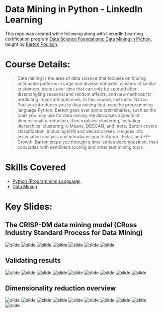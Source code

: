 # Data Mining in Python - LinkedIn Learning

This repo was created while following along with LinkedIn Learning certification program [Data Science Foundations: Data Mining in Python](https://www.linkedin.com/learning/data-science-foundations-data-mining-in-python/the-crisp-dm-data-mining-model?autoAdvance=true&autoSkip=true&autoplay=true&resume=false), taught by [Barton Poulson](https://www.linkedin.com/learning/instructors/barton-poulson).

# Course Details:
>Data mining is the area of data science that focuses on finding actionable patterns in large and diverse datasets: clusters of similar customers, trends over time that can only be spotted after disentangling seasonal and random effects, and new methods for predicting important outcomes. In this course, instructor Barton Poulson introduces you to data mining that uses the programming language Python. Barton goes over some preliminaries, such as the tools you may use for data mining. He discusses aspects of dimensionality reduction, then explains clustering, including hierarchical clustering, k-Means, DBSCAN, and more. Barton covers classification, including kNN and decision trees. He goes into association analysis and introduces you to Apriori, Eclat, and FP-Growth. Barton steps you through a time-series decomposition, then concludes with sentiment scoring and other text mining tools.

# Skills Covered
* [Python (Programming Language)](https://www.linkedin.com/learning/search?keywords=Python%20(Programming%20Language))
* [Data Mining](https://www.linkedin.com/learning/search?keywords=Data%20Mining)

# Key Slides:
## The CRISP-DM data mining model (CRoss Industry Standard Process for Data Mining)
![slide](Images/1.png)
![slide](Images/2.png)
![slide](Images/3.png)
![slide](Images/4.png)
![slide](Images/5.png)
![slide](Images/6.png)
![slide](Images/7.png)

## Validating results
![slide](Images/8.png)
![slide](Images/9.png)
![slide](Images/10.png)
![slide](Images/11.png)
![slide](Images/12.png)
![slide](Images/13.png)
![slide](Images/14.png)
![slide](Images/15.png)
![slide](Images/16.png)

## Dimensionality reduction overview
![slide](Images/17.png)
![slide](Images/18.png)
![slide](Images/19.png)
![slide](Images/20.png)
![slide](Images/21.png)
![slide](Images/22.png)
![slide](Images/23.png)
![slide](Images/24.png)
![slide](Images/25.png)
![slide](Images/26.png)

